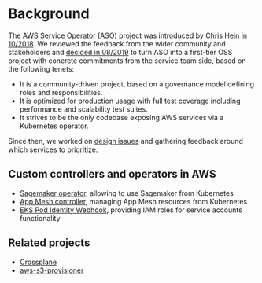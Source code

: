 # Background

The AWS Service Operator (ASO) project was introduced by [Chris Hein in 10/2018](https://aws.amazon.com/blogs/opensource/aws-service-operator-kubernetes-available/).
We reviewed the feedback from the wider community and stakeholders and [decided in 08/2019](https://github.com/aws/containers-roadmap/issues/456) to turn ASO into a first-tier OSS project with concrete commitments from the service team side, based on the following tenets:

- It is a community-driven project, based on a governance model defining roles and responsibilities.
- It is optimized for production usage with full test coverage including performance and scalability test suites.
- It strives to be the only codebase exposing AWS services via a Kubernetes operator. 

Since then, we worked on [design issues](https://github.com/aws/aws-service-operator-k8s/issues?q=is%3Aissue+is%3Aopen+sort%3Aupdated-desc+label%3Adesign) and gathering feedback around which services to prioritize.


## Custom controllers and operators in AWS

- [Sagemaker operator](https://github.com/aws/amazon-sagemaker-operator-for-k8s), allowing to use Sagemaker from Kubernetes 
- [App Mesh controller](https://github.com/aws/aws-app-mesh-controller-for-k8s), managing App Mesh resources from Kubernetes
- [EKS Pod Identity Webhook](https://github.com/aws/amazon-eks-pod-identity-webhook), providing IAM roles for service accounts functionality

## Related projects

- [Crossplane](https://crossplane.io/docs/v0.5/services/aws-services-guide.html)
- [aws-s3-provisioner](https://github.com/yard-turkey/aws-s3-provisioner)